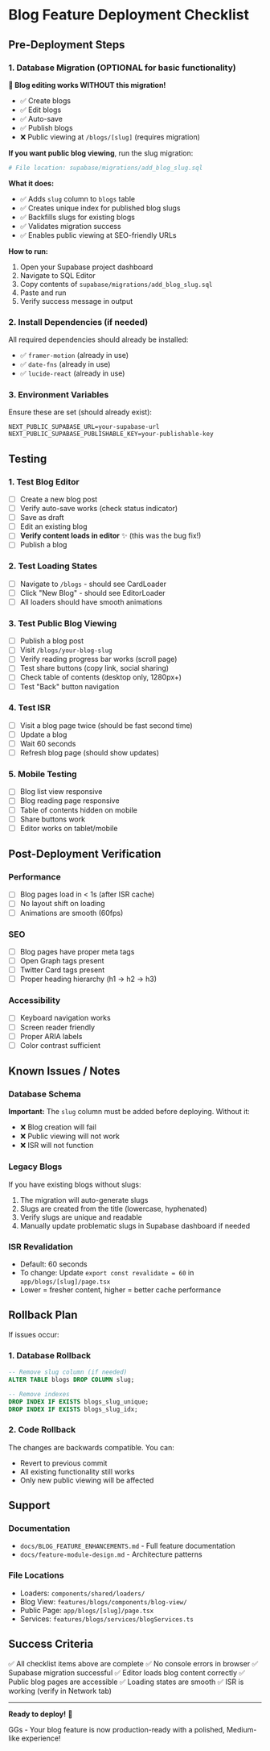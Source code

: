 # Blog Feature Deployment Checklist

## Pre-Deployment Steps

### 1. Database Migration (OPTIONAL for basic functionality)

**🎯 Blog editing works WITHOUT this migration!**
- ✅ Create blogs
- ✅ Edit blogs
- ✅ Auto-save
- ✅ Publish blogs
- ❌ Public viewing at `/blogs/[slug]` (requires migration)

**If you want public blog viewing**, run the slug migration:

```bash
# File location: supabase/migrations/add_blog_slug.sql
```

**What it does:**
- ✅ Adds `slug` column to `blogs` table
- ✅ Creates unique index for published blog slugs
- ✅ Backfills slugs for existing blogs
- ✅ Validates migration success
- ✅ Enables public viewing at SEO-friendly URLs

**How to run:**
1. Open your Supabase project dashboard
2. Navigate to SQL Editor
3. Copy contents of `supabase/migrations/add_blog_slug.sql`
4. Paste and run
5. Verify success message in output

### 2. Install Dependencies (if needed)
All required dependencies should already be installed:
- ✅ `framer-motion` (already in use)
- ✅ `date-fns` (already in use)
- ✅ `lucide-react` (already in use)

### 3. Environment Variables
Ensure these are set (should already exist):
```env
NEXT_PUBLIC_SUPABASE_URL=your-supabase-url
NEXT_PUBLIC_SUPABASE_PUBLISHABLE_KEY=your-publishable-key
```

## Testing

### 1. Test Blog Editor
- [ ] Create a new blog post
- [ ] Verify auto-save works (check status indicator)
- [ ] Save as draft
- [ ] Edit an existing blog
- [ ] **Verify content loads in editor** ✨ (this was the bug fix!)
- [ ] Publish a blog

### 2. Test Loading States
- [ ] Navigate to `/blogs` - should see CardLoader
- [ ] Click "New Blog" - should see EditorLoader
- [ ] All loaders should have smooth animations

### 3. Test Public Blog Viewing
- [ ] Publish a blog post
- [ ] Visit `/blogs/your-blog-slug`
- [ ] Verify reading progress bar works (scroll page)
- [ ] Test share buttons (copy link, social sharing)
- [ ] Check table of contents (desktop only, 1280px+)
- [ ] Test "Back" button navigation

### 4. Test ISR
- [ ] Visit a blog page twice (should be fast second time)
- [ ] Update a blog
- [ ] Wait 60 seconds
- [ ] Refresh blog page (should show updates)

### 5. Mobile Testing
- [ ] Blog list view responsive
- [ ] Blog reading page responsive
- [ ] Table of contents hidden on mobile
- [ ] Share buttons work
- [ ] Editor works on tablet/mobile

## Post-Deployment Verification

### Performance
- [ ] Blog pages load in < 1s (after ISR cache)
- [ ] No layout shift on loading
- [ ] Animations are smooth (60fps)

### SEO
- [ ] Blog pages have proper meta tags
- [ ] Open Graph tags present
- [ ] Twitter Card tags present
- [ ] Proper heading hierarchy (h1 → h2 → h3)

### Accessibility
- [ ] Keyboard navigation works
- [ ] Screen reader friendly
- [ ] Proper ARIA labels
- [ ] Color contrast sufficient

## Known Issues / Notes

### Database Schema
**Important:** The `slug` column must be added before deploying. Without it:
- ❌ Blog creation will fail
- ❌ Public viewing will not work
- ❌ ISR will not function

### Legacy Blogs
If you have existing blogs without slugs:
1. The migration will auto-generate slugs
2. Slugs are created from the title (lowercase, hyphenated)
3. Verify slugs are unique and readable
4. Manually update problematic slugs in Supabase dashboard if needed

### ISR Revalidation
- Default: 60 seconds
- To change: Update `export const revalidate = 60` in `app/blogs/[slug]/page.tsx`
- Lower = fresher content, higher = better cache performance

## Rollback Plan

If issues occur:

### 1. Database Rollback
```sql
-- Remove slug column (if needed)
ALTER TABLE blogs DROP COLUMN slug;

-- Remove indexes
DROP INDEX IF EXISTS blogs_slug_unique;
DROP INDEX IF EXISTS blogs_slug_idx;
```

### 2. Code Rollback
The changes are backwards compatible. You can:
- Revert to previous commit
- All existing functionality still works
- Only new public viewing will be affected

## Support

### Documentation
- `docs/BLOG_FEATURE_ENHANCEMENTS.md` - Full feature documentation
- `docs/feature-module-design.md` - Architecture patterns

### File Locations
- Loaders: `components/shared/loaders/`
- Blog View: `features/blogs/components/blog-view/`
- Public Page: `app/blogs/[slug]/page.tsx`
- Services: `features/blogs/services/blogServices.ts`

## Success Criteria

✅ All checklist items above are complete
✅ No console errors in browser
✅ Supabase migration successful
✅ Editor loads blog content correctly
✅ Public blog pages are accessible
✅ Loading states are smooth
✅ ISR is working (verify in Network tab)

---

**Ready to deploy!** 🚀

GGs - Your blog feature is now production-ready with a polished, Medium-like experience!
